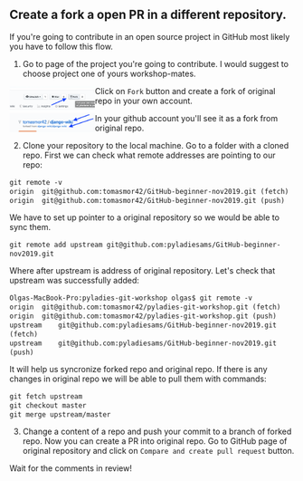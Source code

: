 ## Create a fork a open PR in a different repository.

If you're going to contribute in an open source project in GitHub most likely you have to follow this flow.

1. Go to page of the project you're going to contribute. I would suggest to choose project one of yours workshop-mates.  


<p>
<img src="../images/Fork.png" align="left" height="30%" width="30%" />
</p>


Click on `Fork` button and create a fork of original repo in your own account.

<p>
<img src="../images/Forked.png" align="left" height="30%" width="30%" />
</p>

In your github account you'll see it as a fork from original repo.

2. Clone your repository to the local machine. Go to a folder with a cloned repo.
First we can check what remote addresses are pointing to our repo:
```
git remote -v
origin	git@github.com:tomasmor42/GitHub-beginner-nov2019.git (fetch)
origin	git@github.com:tomasmor42/GitHub-beginner-nov2019.git (push)
```
We have to set up pointer to a original repository so we would be able to sync them.
```
git remote add upstream git@github.com:pyladiesams/GitHub-beginner-nov2019.git
```
Where after upstream is address of original repository. Let's check that upstream was successfully added:
```
Olgas-MacBook-Pro:pyladies-git-workshop olgas$ git remote -v
origin	git@github.com:tomasmor42/pyladies-git-workshop.git (fetch)
origin	git@github.com:tomasmor42/pyladies-git-workshop.git (push)
upstream	git@github.com:pyladiesams/GitHub-beginner-nov2019.git (fetch)
upstream	git@github.com:pyladiesams/GitHub-beginner-nov2019.git (push)
```
It will help us syncronize forked repo and original repo. If there is any changes in original repo we will be able to pull them with commands:
```
git fetch upstream
git checkout master
git merge upstream/master
```
3. Change a content of a repo and push your commit to a branch of forked repo.
Now you can create a PR into original repo.
Go to GitHub page of original repository and click on `Compare and create pull request` button.

Wait for the comments in review!
